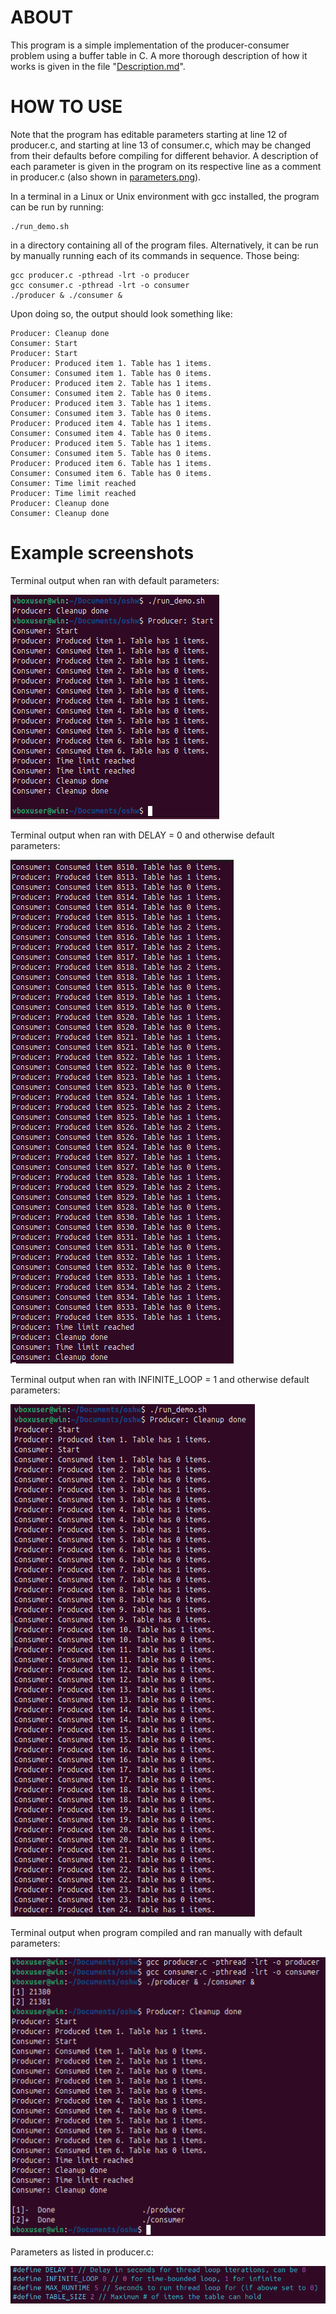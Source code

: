 # ABOUT
This program is a simple implementation of the producer-consumer problem using a buffer table in C. A more thorough description of how it works is given in the file "[Description.md](Description.md)".

# HOW TO USE
Note that the program has editable parameters starting at line 12 of producer.c, and starting at line 13 of consumer.c, which may be changed from their defaults before compiling for different behavior. A description of each parameter is given in the program on its respective line as a comment in producer.c (also shown in [parameters.png](screenshots/parameters.png)).

In a terminal in a Linux or Unix environment with gcc installed, the program can be run by running:
```
./run_demo.sh
```
in a directory containing all of the program files. Alternatively, it can be run by manually running each of its commands in sequence. Those being:
```
gcc producer.c -pthread -lrt -o producer
gcc consumer.c -pthread -lrt -o consumer
./producer & ./consumer &
```
Upon doing so, the output should look something like:
```
Producer: Cleanup done
Consumer: Start
Producer: Start
Producer: Produced item 1. Table has 1 items.
Consumer: Consumed item 1. Table has 0 items.
Producer: Produced item 2. Table has 1 items.
Consumer: Consumed item 2. Table has 0 items.
Producer: Produced item 3. Table has 1 items.
Consumer: Consumed item 3. Table has 0 items.
Producer: Produced item 4. Table has 1 items.
Consumer: Consumed item 4. Table has 0 items.
Producer: Produced item 5. Table has 1 items.
Consumer: Consumed item 5. Table has 0 items.
Producer: Produced item 6. Table has 1 items.
Consumer: Consumed item 6. Table has 0 items.
Consumer: Time limit reached
Producer: Time limit reached
Producer: Cleanup done
Consumer: Cleanup done
```

# Example screenshots
Terminal output when ran with default parameters:

![Default](/screenshots/default.png)

Terminal output when ran with DELAY = 0 and otherwise default parameters:

![No delay](/screenshots/nodelay.png)

Terminal output when ran with INFINITE_LOOP = 1 and otherwise default parameters:

![Infinite loop](/screenshots/infiniteloop.png)

Terminal output when program compiled and ran manually with default parameters:

![Manual run](/screenshots/manual.png)

Parameters as listed in producer.c:

![Parameters](/screenshots/parameters.png)
